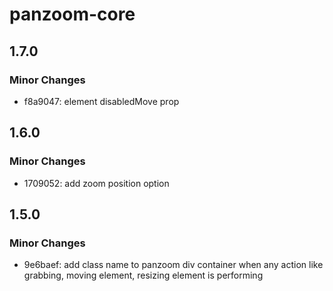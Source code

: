 # panzoom-core

## 1.7.0

### Minor Changes

- f8a9047: element disabledMove prop

## 1.6.0

### Minor Changes

- 1709052: add zoom position option

## 1.5.0

### Minor Changes

- 9e6baef: add class name to panzoom div container when any action like grabbing, moving element, resizing element is performing
